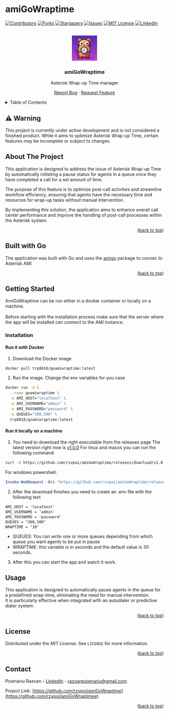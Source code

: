 # amiGoWraptime
<!-- Improved compatibility of back to top link: See: https://github.com/othneildrew/Best-README-Template/pull/73 -->
<a name="readme-top"></a>
<!--
*** Thanks for checking out the Best-README-Template. If you have a suggestion
*** that would make this better, please fork the repo and create a pull request
*** or simply open an issue with the tag "enhancement".
*** Don't forget to give the project a star!
*** Thanks again! Now go create something AMAZING! :D
-->



<!-- PROJECT SHIELDS -->
<!--
*** I'm using markdown "reference style" links for readability.
*** Reference links are enclosed in brackets [ ] instead of parentheses ( ).
*** See the bottom of this document for the declaration of the reference variables
*** for contributors-url, forks-url, etc. This is an optional, concise syntax you may use.
*** https://www.markdownguide.org/basic-syntax/#reference-style-links
-->
[![Contributors][contributors-shield]][contributors-url]
[![Forks][forks-shield]][forks-url]
[![Stargazers][stars-shield]][stars-url]
[![Issues][issues-shield]][issues-url]
[![MIT License][license-shield]][license-url]
[![LinkedIn][linkedin-shield]][linkedin-url]



<!-- PROJECT LOGO -->
<br />
<div align="center">
  <a href="https://github.com/rzvpoi/amiGoWraptime">
    <img src="images/logo.jpg" alt="Logo" width="80" height="80">
  </a>

  <h3 align="center">amiGoWraptime</h3>

  <p align="center">
    Asterisk Wrap-up Time manager


   <a href="https://github.com/rzvpoi/amiGoWraptime/issues">Report Bug</a>
    ·
    <a href="https://github.com/rzvpoi/amiGoWraptime/issues">Request Feature</a>
  </p>
</div>



<!-- TABLE OF CONTENTS -->
<details>
  <summary>Table of Contents</summary>
  <ol>
    <li>
      <a href="#about-the-project">About The Project</a>
      <ul>
      </ul>
    </li>
    <li>
      <a href="#getting-started">Getting Started</a>
      <ul>
        <li><a href="#installation">Installation</a></li>
      </ul>
    </li>
    <li><a href="#usage">Usage</a></li>
    <li><a href="#license">License</a></li>
    <li><a href="#contact">Contact</a></li>
  </ol>
</details>

## ⚠️ Warning
This project is currently under active development and is not considered a finished product. While it aims to optimize Asterisk Wrap-up Time, certain features may be incomplete or subject to changes.

<!-- ABOUT THE PROJECT -->
## About The Project

This application is designed to address the issue of Asterisk Wrap-up Time by automatically initiating a pause status for agents in a queue once they have completed a call for a set amount of time. 

The purpose of this feature is to optimize post-call activities and streamline workflow efficiency, ensuring that agents have the necessary time and resources for wrap-up tasks without manual intervention. 

By implementing this solution, the application aims to enhance overall call center performance and improve the handling of post-call processes within the Asterisk system.

<p align="right">(<a href="#readme-top">back to top</a>)</p>

## Built with Go

The application was built with Go and uses the [amigo](https://pkg.go.dev/github.com/ivahaev/amigo) package to connec to Asterisk AMI

<p align="right">(<a href="#readme-top">back to top</a>)</p>

<!-- GETTING STARTED -->
## Getting Started

AmiGoWraptime can be run either in a docker container or locally on a machine. 
<br><br>
Before starting with the installation process make sure that the server where the app will be installed can connect to the AMI instance.

### Installation

#### Run it with Docker
1. Download the Docker image
```bash
docker pull trp8818/goamiwraptime:latest
```
2. Run the image. Change the env variables for you case
```bash
docker run -d \
  --name goamiwraptime \
  -e AMI_HOST="localhost" \
  -e AMI_USERNAME="admin" \
  -e AMI_PASSWORD="password" \
  -e QUEUES="300,500" \
  trp8818/goamiwraptime:latest
```
#### Run it locally on a machine
1. You need to download the right executable from the releases page
The latest version right now is [v1.0.0](https://github.com/rzvpoi/amiGoWraptime/releases/tag/v1.0.0)
For linux and macos you can run the following command:
```bash
curl -O https://github.com/rzvpoi/amiGoWraptime/releases/download/v1.0.0/gowraptime_linux_v1.0.0_amd64
``` 
For windows powershell:
```powershell
Invoke-WebRequest -Uri "https://github.com/rzvpoi/amiGoWraptime/releases/download/v1.0.0/gowraptime_windows_v1.0.0_x64.exe" -OutFile "gowraptime_windows_v1.0.0_x64.exe"
```

2. After the download finishes you need to create an .env file with the following text
```vim
AMI_HOST = 'localhost'
AMI_USERNAME = 'admin'
AMI_PASSWORD = 'password'
QUEUES = "300,500" 
WRAPTIME = "30"
```
* QUEUES: You can write one or more queues depending from which queue you want agents to be put in pause
* WRAPTIME: this variable is in seconds and the default value is 30 seconds.

3. After this you can start the app and watch it work.

<!-- USAGE EXAMPLES -->
## Usage
This application is designed to automatically pause agents in the queue for a predefined wrap-time, eliminating the need for manual intervention.
<br>
It is particularly effective when integrated with an autodialer or predictive dialer system.

<p align="right">(<a href="#readme-top">back to top</a>)</p>


<!-- LICENSE -->
## License

Distributed under the MIT License. See `LICENSE` for more information.

<p align="right">(<a href="#readme-top">back to top</a>)</p>



<!-- CONTACT -->
## Contact

Poienariu Razvan - [LinkedIn](https://ro.linkedin.com/in/razvan-poienariu) - razvanpoienariu@gmail.com

Project Link: [https://github.com/rzvpoi/amiGoWraptime](https://github.com/rzvpoi/amiGoWraptimee)

<p align="right">(<a href="#readme-top">back to top</a>)</p>


[contributors-shield]: https://img.shields.io/github/contributors/rzvpoi/amiGoWraptime.svg?style=for-the-badge
[contributors-url]: https://github.com/rzvpoi/amiGoWraptime/graphs/contributors
[forks-shield]: https://img.shields.io/github/forks/rzvpoi/amiGoWraptime.svg?style=for-the-badge
[forks-url]: https://github.com/rzvpoi/amiGoWraptime/network/members
[stars-shield]: https://img.shields.io/github/stars/rzvpoi/amiGoWraptime.svg?style=for-the-badge
[stars-url]: https://github.com/rzvpoi/amiGoWraptime/stargazers
[issues-shield]: https://img.shields.io/github/issues/rzvpoi/amiGoWraptime.svg?style=for-the-badge
[issues-url]: https://github.com/rzvpoi/amiGoWraptime/issues
[license-shield]: https://img.shields.io/github/license/rzvpoi/amiGoWraptime.svg?style=for-the-badge
[license-url]: https://github.com/rzvpoi/amiGoWraptime/blob/master/LICENSE.txt
[linkedin-shield]: https://img.shields.io/badge/-LinkedIn-black.svg?style=for-the-badge&logo=linkedin&colorB=555
[linkedin-url]: https://ro.linkedin.com/in/razvan-poienariu